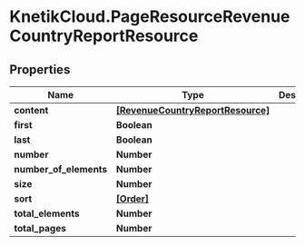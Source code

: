 # KnetikCloud.PageResourceRevenueCountryReportResource

## Properties
Name | Type | Description | Notes
------------ | ------------- | ------------- | -------------
**content** | [**[RevenueCountryReportResource]**](RevenueCountryReportResource.md) |  | [optional] 
**first** | **Boolean** |  | [optional] 
**last** | **Boolean** |  | [optional] 
**number** | **Number** |  | [optional] 
**number_of_elements** | **Number** |  | [optional] 
**size** | **Number** |  | [optional] 
**sort** | [**[Order]**](Order.md) |  | [optional] 
**total_elements** | **Number** |  | [optional] 
**total_pages** | **Number** |  | [optional] 


